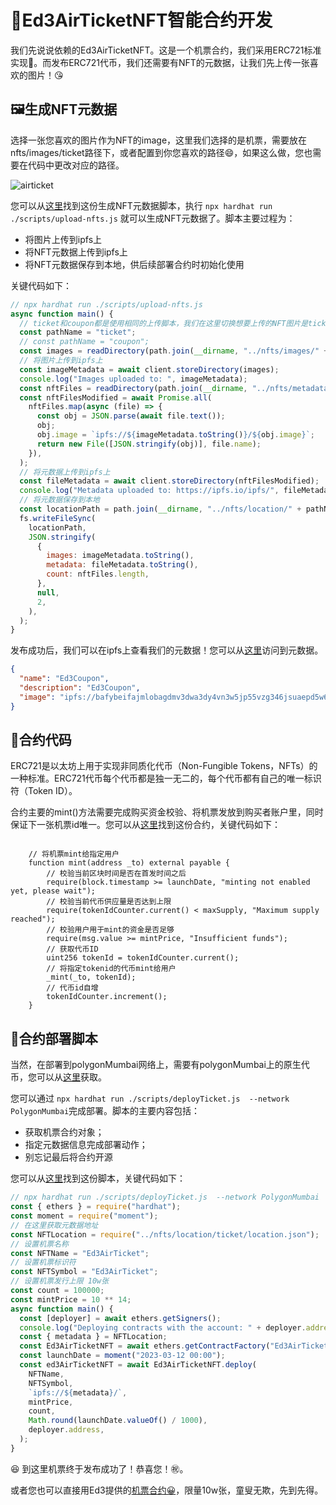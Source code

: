 # 🎫Ed3AirTicketNFT智能合约开发

我们先说说依赖的Ed3AirTicketNFT。这是一个机票合约，我们采用ERC721标准实现🥰。而发布ERC721代币，我们还需要有NFT的元数据，让我们先上传一张喜欢的图片！😘

## 🖼️生成NFT元数据

选择一张您喜欢的图片作为NFT的image，这里我们选择的是机票，需要放在nfts/images/ticket路径下，或者配置到你您喜欢的路径😄，如果这么做，您也需要在代码中更改对应的路径。

![airticket](https://i.postimg.cc/t47ckDg4/airticket.jpg)

您可以从[这里](https://github.com/Ed3Academy/ed3-hardhat-template/blob/main/scripts/upload-nfts.js)找到这份生成NFT元数据脚本，执行 `npx hardhat run ./scripts/upload-nfts.js` 就可以生成NFT元数据了。脚本主要过程为：

- 将图片上传到ipfs上
- 将NFT元数据上传到ipfs上
- 将NFT元数据保存到本地，供后续部署合约时初始化使用

关键代码如下：

```javascript
// npx hardhat run ./scripts/upload-nfts.js
async function main() {
  // ticket和coupon都是使用相同的上传脚本，我们在这里切换想要上传的NFT图片是ticket还是coupon
  const pathName = "ticket";
  // const pathName = "coupon";
  const images = readDirectory(path.join(__dirname, "../nfts/images/" + pathName));
  // 将图片上传到ipfs上
  const imageMetadata = await client.storeDirectory(images);
  console.log("Images uploaded to: ", imageMetadata);
  const nftFiles = readDirectory(path.join(__dirname, "../nfts/metadata/" + pathName));
  const nftFilesModified = await Promise.all(
    nftFiles.map(async (file) => {
      const obj = JSON.parse(await file.text());
      obj;
      obj.image = `ipfs://${imageMetadata.toString()}/${obj.image}`;
      return new File([JSON.stringify(obj)], file.name);
    }),
  );
  // 将元数据上传到ipfs上
  const fileMetadata = await client.storeDirectory(nftFilesModified);
  console.log("Metadata uploaded to: https://ipfs.io/ipfs/", fileMetadata);
  // 将元数据保存到本地
  const locationPath = path.join(__dirname, "../nfts/location/" + pathName + "/location.json");
  fs.writeFileSync(
    locationPath,
    JSON.stringify(
      {
        images: imageMetadata.toString(),
        metadata: fileMetadata.toString(),
        count: nftFiles.length,
      },
      null,
      2,
    ),
  );
}
```

发布成功后，我们可以在ipfs上查看我们的元数据！您可以从[这里](https://ipfs.io/ipfs/bafybeibuvuunohdpdknchojvwdbcfcdgjwlt6qznacjyxpfqficab24ng4/0.json)访问到元数据。

```json
{
  "name": "Ed3Coupon",
  "description": "Ed3Coupon",
  "image": "ipfs://bafybeifajmlobagdmv3dwa3dy4vn3w5jp55vzg346jsuaepd5w6pnid4x4/0.jpg"
}
```

## 📒合约代码

ERC721是以太坊上用于实现非同质化代币（Non-Fungible Tokens，NFTs）的一种标准。ERC721代币每个代币都是独一无二的，每个代币都有自己的唯一标识符（Token ID）。

合约主要的mint()方法需要完成购买资金校验、将机票发放到购买者账户里，同时保证下一张机票id唯一。您可以从[这里](https://github.com/Ed3Academy/ed3-hardhat-template/blob/main/contracts/Ed3AirTicketNFT.sol)找到这份合约，关键代码如下：

```solidity

    // 将机票mint给指定用户
    function mint(address _to) external payable {
        // 校验当前区块时间是否在首发时间之后
        require(block.timestamp >= launchDate, "minting not enabled yet, please wait");
        // 校验当前代币供应量是否达到上限
        require(tokenIdCounter.current() < maxSupply, "Maximum supply reached");
        // 校验用户用于mint的资金是否足够
        require(msg.value >= mintPrice, "Insufficient funds");
        // 获取代币ID
        uint256 tokenId = tokenIdCounter.current();
        // 将指定tokenid的代币mint给用户
        _mint(_to, tokenId);
        // 代币id自增
        tokenIdCounter.increment();
    }
```

## 📜合约部署脚本

当然，在部署到polygonMumbai网络上，需要有polygonMumbai上的原生代币，您可以从[这里](https://faucet.polygon.technology/)获取。

您可以通过 `npx hardhat run ./scripts/deployTicket.js  --network PolygonMumbai`完成部署。脚本的主要内容包括：

- 获取机票合约对象；
- 指定元数据信息完成部署动作；
- 别忘记最后将合约开源

您可以从[这里](https://github.com/Ed3Academy/ed3-hardhat-template/blob/main/scripts/deployTicket.js)找到这份脚本，关键代码如下：

```javascript
// npx hardhat run ./scripts/deployTicket.js  --network PolygonMumbai
const { ethers } = require("hardhat");
const moment = require("moment");
// 在这里获取元数据地址
const NFTLocation = require("../nfts/location/ticket/location.json");
// 设置机票名称
const NFTName = "Ed3AirTicket";
// 设置机票标识符
const NFTSymbol = "Ed3AirTicket";
// 设置机票发行上限 10w张
const count = 100000;
const mintPrice = 10 ** 14;
async function main() {
  const [deployer] = await ethers.getSigners();
  console.log("Deploying contracts with the account: " + deployer.address);
  const { metadata } = NFTLocation;
  const Ed3AirTicketNFT = await ethers.getContractFactory("Ed3AirTicketNFT");
  const launchDate = moment("2023-03-12 00:00");
  const ed3AirTicketNFT = await Ed3AirTicketNFT.deploy(
    NFTName,
    NFTSymbol,
    `ipfs://${metadata}/`,
    mintPrice,
    count,
    Math.round(launchDate.valueOf() / 1000),
    deployer.address,
  );
}

```

😆 到这里机票终于发布成功了！恭喜您！㊗️。

或者您也可以直接用Ed3提供的[机票合约😀](https://mumbai.polygonscan.com/address/0x0305462813Bf77F0F87A09036879c808d03846ED#readContract)，限量10w张，童叟无欺，先到先得。
